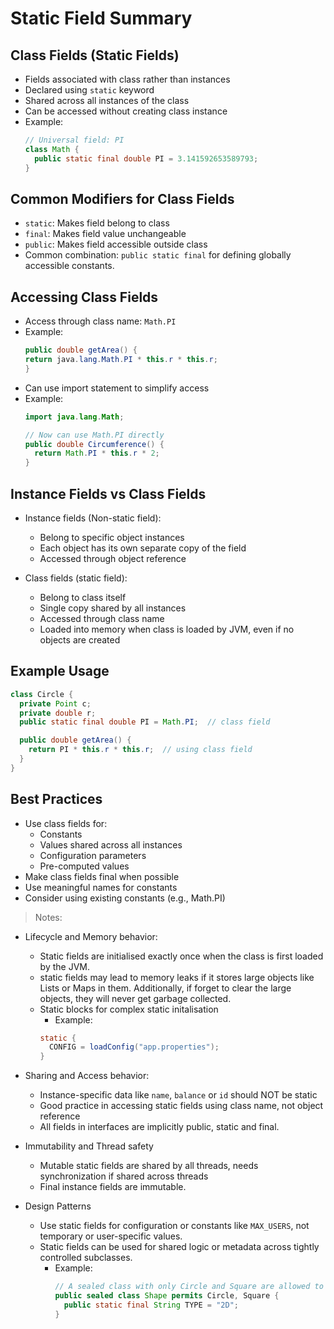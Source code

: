 # Static Field Summary

## Class Fields (Static Fields)
- Fields associated with class rather than instances
- Declared using `static` keyword
- Shared across all instances of the class
- Can be accessed without creating class instance
- Example:
  ```java
  // Universal field: PI
  class Math {
    public static final double PI = 3.141592653589793;
  }
  ```

## Common Modifiers for Class Fields
- `static`: Makes field belong to class
- `final`: Makes field value unchangeable
- `public`: Makes field accessible outside class
- Common combination: `public static final` for defining globally accessible constants.

## Accessing Class Fields
- Access through class name: `Math.PI`
- Example:
  ```java
  public double getArea() {
  return java.lang.Math.PI * this.r * this.r;
  }
  ```
- Can use import statement to simplify access
- Example:
  ```java
  import java.lang.Math;
  
  // Now can use Math.PI directly
  public double Circumference() {
    return Math.PI * this.r * 2;
  }
  ```

## Instance Fields vs Class Fields
- Instance fields (Non-static field):
    - Belong to specific object instances
    - Each object has its own separate copy of the field
    - Accessed through object reference
  
- Class fields (static field):
    - Belong to class itself
    - Single copy shared by all instances
    - Accessed through class name
    - Loaded into memory when class is loaded by JVM, even if no objects are created

## Example Usage
```java
class Circle {
  private Point c;
  private double r;
  public static final double PI = Math.PI;  // class field

  public double getArea() {
    return PI * this.r * this.r;  // using class field
  }
}
```

## Best Practices
- Use class fields for:
    - Constants
    - Values shared across all instances
    - Configuration parameters
    - Pre-computed values
- Make class fields final when possible
- Use meaningful names for constants
- Consider using existing constants (e.g., Math.PI)

> Notes: 
- Lifecycle and Memory behavior:
    - Static fields are initialised exactly once when the class is first loaded by the JVM.
    - static fields may lead to memory leaks if it stores large objects like Lists or Maps in them. 
      Additionally, if forget to clear the large objects, they will never get garbage collected.
    - Static blocks for complex static initalisation
        - Example:
        ```java
        static {
          CONFIG = loadConfig("app.properties");
        }
        ```
- Sharing and Access behavior:
    - Instance-specific data like `name`, `balance` or `id` should NOT be static
    - Good practice in accessing static fields using class name, not object reference
    - All fields in interfaces are implicitly public, static and final.

- Immutability and Thread safety
    - Mutable static fields are shared by all threads, needs synchronization if shared across threads
    - Final instance fields are immutable.

- Design Patterns
    - Use static fields for configuration or constants like `MAX_USERS`, not temporary or user-specific values.
    - Static fields can be used for shared logic or metadata across tightly controlled subclasses.
        - Example:
          ```java
          // A sealed class with only Circle and Square are allowed to extend Shape
          public sealed class Shape permits Circle, Square {
            public static final String TYPE = "2D";
          } 
          ```


